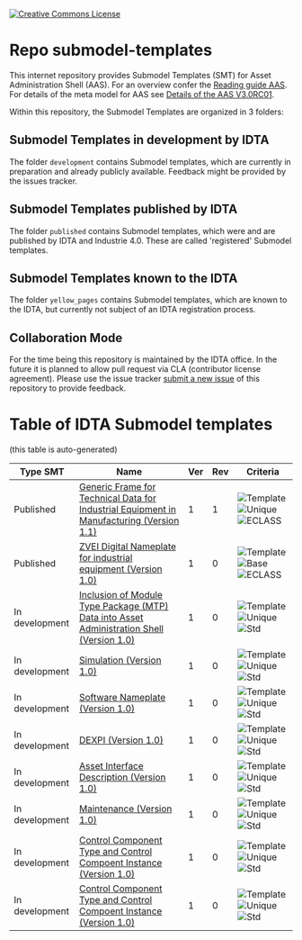 [![Creative Commons License](
https://licensebuttons.net/l/by/4.0/88x31.png
)](
https://creativecommons.org/licenses/by/4.0/)
# Repo submodel-templates

This internet repository provides Submodel Templates (SMT) for Asset Administration Shell (AAS). For an overview confer the [Reading guide AAS](https://www.plattform-i40.de/PI40/Redaktion/EN/Downloads/Publikation/Asset_Administration_Shell_Reading_Guide.html). For details of the meta model for AAS see [Details of the AAS V3.0RC01](https://www.plattform-i40.de/PI40/Redaktion/DE/Downloads/Publikation/Details_of_the_Asset_Administration_Shell_Part1_V3.html).

Within this repository, the Submodel Templates are organized in 3 folders:

## Submodel Templates in development by IDTA

The folder `development` contains Submodel templates, which are currently in preparation and already publicly available. Feedback might be provided by the issues tracker.

## Submodel Templates published by IDTA

The folder `published` contains Submodel templates, which were and are published by IDTA and Industrie 4.0. These are called 'registered' Submodel templates.

## Submodel Templates known to the IDTA

The folder `yellow_pages` contains Submodel templates, which are known to the IDTA, but currently not subject of an IDTA registration process.

## Collaboration Mode

For the time being this repository is maintained by the IDTA office. In the future it is planned to allow pull request via CLA (contributor license agreement). 
Please use the issue tracker [submit a new issue](https://github.com/admin-shell-io/submodel-templates/issues/new) of this repository to provide feedback. 

# Table of IDTA Submodel templates

(this table is auto-generated)

| Type SMT | Name | Ver | Rev | Criteria | 
|  ---------- |  ---------- |  ---------- |  ---------- |  ---------- | 
| Published | [Generic Frame for Technical Data for Industrial Equipment in Manufacturing (Version 1.1)](https://github.com/admin-shell-io/submodel-templates/tree/main/published/Technical_Data/1/1) | 1 | 1 | ![Template](https://img.shields.io/static/v1?style=plastic&label=SMT&message=Template&color=green)  ![Unique](https://img.shields.io/static/v1?style=plastic&label=SMT&message=Unique&color=b5179e)  ![ECLASS](https://img.shields.io/static/v1?style=plastic&label=SMT&message=ECLASS&color=000055)   | 
| Published | [ZVEI Digital Nameplate for industrial equipment (Version 1.0)](https://github.com/admin-shell-io/submodel-templates/tree/main/published/ZVEI_Digital_Nameplate/1/0) | 1 | 0 | ![Template](https://img.shields.io/static/v1?style=plastic&label=SMT&message=Template&color=green)  ![Base](https://img.shields.io/static/v1?style=plastic&label=SMT&message=Base&color=480ca8)  ![ECLASS](https://img.shields.io/static/v1?style=plastic&label=SMT&message=ECLASS&color=000055)   | 
| In development | [Inclusion of Module Type Package (MTP) Data into Asset Administration Shell (Version 1.0)](https://github.com/admin-shell-io/submodel-templates/tree/main/development/ModuleTypePackageData_MTP/1/0) | 1 | 0 | ![Template](https://img.shields.io/static/v1?style=plastic&label=SMT&message=Template&color=green)  ![Unique](https://img.shields.io/static/v1?style=plastic&label=SMT&message=Unique&color=b5179e)  ![Std](https://img.shields.io/static/v1?style=plastic&label=SMT&message=Std&color=4895ef)   | 
| In development | [Simulation (Version 1.0)](https://github.com/admin-shell-io/submodel-templates/tree/main/development/Simulation/1/0) | 1 | 0 | ![Template](https://img.shields.io/static/v1?style=plastic&label=SMT&message=Template&color=green) ![Unique](https://img.shields.io/static/v1?style=plastic&label=SMT&message=Unique&color=b5179e)  ![Std](https://img.shields.io/static/v1?style=plastic&label=SMT&message=Std&color=4895ef)   |
| In development | [Software Nameplate (Version 1.0)](https://github.com/admin-shell-io/submodel-templates/tree/main/development/Software%20Nameplate/1/0)  | 1 | 0 | ![Template](https://img.shields.io/static/v1?style=plastic&label=SMT&message=Template&color=green) ![Unique](https://img.shields.io/static/v1?style=plastic&label=SMT&message=Unique&color=b5179e)  ![Std](https://img.shields.io/static/v1?style=plastic&label=SMT&message=Std&color=4895ef)   |
| In development | [DEXPI (Version 1.0)](https://github.com/admin-shell-io/submodel-templates/tree/main/development/DEXPI/1/0)  | 1 | 0 | ![Template](https://img.shields.io/static/v1?style=plastic&label=SMT&message=Template&color=green) ![Unique](https://img.shields.io/static/v1?style=plastic&label=SMT&message=Unique&color=b5179e)  ![Std](https://img.shields.io/static/v1?style=plastic&label=SMT&message=Std&color=4895ef)   |
| In development | [Asset Interface Description (Version 1.0)](https://github.com/admin-shell-io/submodel-templates/tree/main/development/Asset%20Interface%20Description/1/0)  | 1 | 0 | ![Template](https://img.shields.io/static/v1?style=plastic&label=SMT&message=Template&color=green) ![Unique](https://img.shields.io/static/v1?style=plastic&label=SMT&message=Unique&color=b5179e)  ![Std](https://img.shields.io/static/v1?style=plastic&label=SMT&message=Std&color=4895ef)   |
| In development | [Maintenance (Version 1.0)](https://github.com/admin-shell-io/submodel-templates/tree/main/development/Maintenance/1/0)  | 1 | 0 | ![Template](https://img.shields.io/static/v1?style=plastic&label=SMT&message=Template&color=green) ![Unique](https://img.shields.io/static/v1?style=plastic&label=SMT&message=Unique&color=b5179e)  ![Std](https://img.shields.io/static/v1?style=plastic&label=SMT&message=Std&color=4895ef)   |
| In development | [Control Component Type and Control Compoent Instance (Version 1.0)](https://github.com/admin-shell-io/submodel-templates/tree/main/development/ControlComponentTypeandControlComponentInstance/1/0)  | 1 | 0 | ![Template](https://img.shields.io/static/v1?style=plastic&label=SMT&message=Template&color=green) ![Unique](https://img.shields.io/static/v1?style=plastic&label=SMT&message=Unique&color=b5179e)  ![Std](https://img.shields.io/static/v1?style=plastic&label=SMT&message=Std&color=4895ef)   |
| In development | [Control Component Type and Control Compoent Instance (Version 1.0)](https://github.com/admin-shell-io/submodel-templates/tree/main/development/ControlComponentTypeandControlComponentInstance/1/0)  | 1 | 0 | ![Template](https://img.shields.io/static/v1?style=plastic&label=SMT&message=Template&color=green) ![Unique](https://img.shields.io/static/v1?style=plastic&label=SMT&message=Unique&color=b5179e)  ![Std](https://img.shields.io/static/v1?style=plastic&label=SMT&message=Std&color=4895ef)   |
